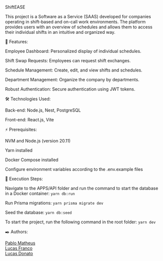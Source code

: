 ShiftEASE

This project is a Software as a Service (SAAS) developed for companies operating in shift-based and on-call work environments. The platform provides users with an overview of schedules and allows them to access their individual shifts in an intuitive and organized way.

🚀 Features:

Employee Dashboard: Personalized display of individual schedules.

Shift Swap Requests: Employees can request shift exchanges.

Schedule Management: Create, edit, and view shifts and schedules.

Department Management: Organize the company by departments.

Robust Authentication: Secure authentication using JWT tokens.

🛠️ Technologies Used:

Back-end: Node.js, Nest, PostgreSQL

Front-end: React.js, Vite

⚡ Prerequisites:

NVM and Node.js (version 20.11)

Yarn installed

Docker Compose installed

Configure environment variables according to the .env.example files

🔧 Execution Steps:

Navigate to the APPS/API folder and run the command to start the database in a Docker container:
```yarn db:run```

Run Prisma migrations:
```yarn prisma migrate dev```  

Seed the database:
```yarn db:seed``` 

To start the project, run the following command in the root folder:
```yarn dev```

✒️ Authors:

 [Pablo Matheus](https://github.com/itspablomontes)  
 [Lucas Franco](https://github.com/lcs-franco)  
 [Lucas Donato](https://github.com/LGDonato)  
